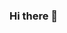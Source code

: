 ### Hi there 👋

<!--
**birajcodes/birajcodes** is a ✨ _special_ ✨ repository because its `README.md` (this file) appears on your GitHub profile.

Here are some ideas to get you started:

- 🔭 I’m currently working on Startup
- 🌱 I’m currently learning FUll Stack and Azure
- 👯 I’m looking to collaborate on Quantum Computing
- 🤔 I’m looking for help with Code Review
- 💬 Ask me about Tech
- 📫 How to reach me: birajcodes@gmail.com
- ⚡ Fun fact: I am Single
-->
